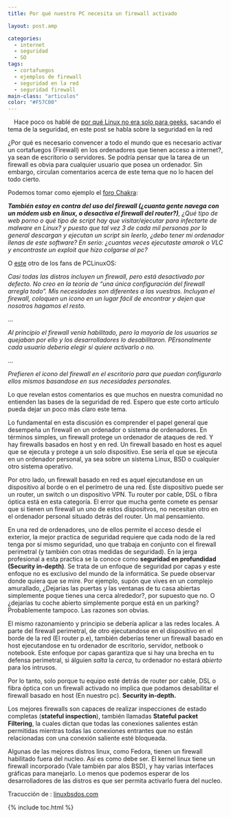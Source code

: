 ```yaml
---
title: Por qué nuestro PC necesita un firewall activado

layout: post.amp

categories:
  - internet
  - seguridad
  - SO
tags:
  - cortafuegos
  - ejemplos de firewall
  - seguridad en la red
  - seguridad firewall
main-class: "articulos"
color: "#F57C00"
---
```

<div class="separator" style="clear: both; text-align: center;">
<a href="/assets/img/2013/07/iconoAndroid.png" imageanchor="1" style="clear:left; float:left;margin-right:1em; margin-bottom:1em"><amp-img border="0" src="" id="logo" name="so" class="icono" /></a>
</div>

Hace poco os hablé de [por qué Linux no era solo para geeks][1], sacando el tema de la seguridad, en este post se habla sobre la seguridad en la red

¿Por qué es necesario convencer a todo el mundo que es necesario activar un cortafuegos (Firewall) en los ordenadores que tienen acceso a internet?, ya sean de escritorio o servidores. Se podría pensar que la tarea de un firewall es obvia para cualquier usuario que posea un ordenador. Sin embargo, circulan comentarios acerca de este tema que no lo hacen del todo cierto.

Podemos tomar como ejemplo el <a target="_blank" href="http://chakra-project.org/bbs/viewtopic.php?id=5185">foro Chakra</a>:

***También estoy en contra del uso del firewall (¿cuanta gente navega con un módem usb en linux, o desactiva el firewall del router?)****, ¿Qué tipo de web porno o qué tipo de script hay que visitar/ejecutar para infectarte de malware en Linux? y puesto que tal vez 3 de cada mil personas por lo general descargan y ejecutan un script sin leerlo, ¿debo tener mi ordenador llenas de este software? En serio: ¿cuantas veces ejecutaste amarok o VLC y encontraste un exploit que hizo colgarse al pc?*

O <a target="_blank" href="http://www.linuxbsdos.com/2010/07/20/pclinuxos-2010-review/comment-page-2/#comments">este</a> otro de los fans de PCLinuxOS:

*Casi todas las distros incluyen un firewall, pero está desactivado por defecto. No creo en la teoría de &#8220;una única configuración del firewall arregla todo&#8221;. Mis necesidades son diferentes a las vuestras. Incluyan el firewall, coloquen un icono en un lugar fácil de encontrar y dejen que nosotros hagamos el resto.*

&#8230;

*Al principio el firewall venía habilitado, pero la mayoría de los usuarios se quejaban por ello y los desarrolladores lo desabilitaron. PErsonalmente cada usuario deberia elegir si quiere activarlo o no.*

&#8230;

*Prefieren el icono del firewall en el escritorio para que puedan configurarlo ellos mismos basandose en sus necesidades personales.*

Lo que revelan estos comentarios es que muchos en nuestra comunidad no entienden las bases de la seguridad de red. Espero que este corto artículo pueda dejar un poco más claro este tema.


<!--ad-->

Lo fundamental en esta discusión es comprender el papel general que desempeña un firewall en un ordenador o sistema de ordenadores. En términos simples, un firewall protege un ordenador de ataques de red. Y hay firewalls basados en host y en red. Un firewall basado en host es aquel que se ejecuta y protege a un solo dispositivo. Ese sería el que se ejecuta en un ordenador personal, ya sea sobre un sistema Linux, BSD o cualquier otro sistema operativo.

Por otro lado, un firewall basado en red es aquel ejecutandose en un dispositivo al borde o en el perímetro de una red. Este dispositivo puede ser un router, un switch o un dispositivo VPN. Tu router por cable, DSL o fibra óptica está en esta categoría. El error que mucha gente comete es pensar que si tienen un firewall un uno de estos dispositvos, no necesitan otro en el ordenador personal situado detrás del router. Un mal pensamiento.

En una red de ordenadores, uno de ellos permite el acceso desde el exterior, la mejor practica de seguridad requiere que cada nodo de la red tenga por sí mismo seguridad, uno que trabaja en conjunto con el firewall perimetral (y también con otras medidas de seguridad). En la jerga profesional a esta practica se la conoce como **seguridad en profundidad (Security in-depth)**. Se trata de un enfoque de seguridad por capas y este enfoque no es exclusivo del mundo de la informática. Se puede observar donde quiera que se mire. Por ejemplo, supón que vives en un complejo amurallado, ¿Dejarias las puertas y las ventanas de tu casa abiertas simplemente poque tienes una cerca alrededor?, por supuesto que no. O ¿dejarías tu coche abierto simplemente porque está en un parking? Probablemente tampoco. Las razones son obvias.

El mismo razonamiento y principio se debería aplicar a las redes locales. A parte del firewall perimetral, de otro ejecutandose en el dispositivo en el borde de la red (El router p.e), también deberías tener un firewall basado en host ejecutandose en tu ordenador de escritorio, servidor, netbook o notebook. Este enfoque por capas garantiza que si hay una brecha en tu defensa perimetral, si álguien *salta* la *cerca*, tu ordenador no estará *abierto* para los intrusos.

Por lo tanto, solo porque tu equipo esté detrás de router por cable, DSL o fibra óptica con un firewall activado no implica que podamos desabilitar el firewall basado en host (En nuestro pc). **Security in-depth.**

Los mejores firewalls son capaces de realizar inspecciones de estado completas (**stateful inspection**), también llamadas **Stateful packet Filtering**, la cuales dictan que todas las conexiones salientes están permitidas mientras todas las conexiones entrantes que no están relacionadas con una conexión saliente esté bloqueada.

Algunas de las mejores distros linux, como Fedora, tienen un firewall habilitado fuera del nucleo. Así es como debe ser. El kernel linux tiene un firewall incorporado (Vale también par alos BSD), y hay varias interfaces gráficas para manejarlo. Lo menos que podemos esperar de los desarrolladores de las distros es que ser permita activarlo fuera del nucleo.

Tracucción de : <a target="_blank" href="http://www.linuxbsdos.com/2011/11/21/why-your-computer-needs-a-firewall-enabled/">linuxbsdos.com</a>



 [1]: /por-que-gnulinux-no-es-solo-para-geeks

{% include toc.html %}
